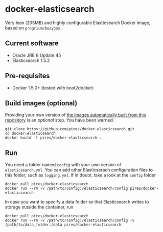 # docker-elasticsearch

Very lean (205MB) and highly configurable Elasticsearch Docker image, based on `progrium/busybox`.

## Current software

* Oracle JRE 8 Update 45
* Elasticsearch 1.5.2

## Pre-requisites

* Docker 1.5.0+ (tested with boot2docker)

## Build images (optional)

Providing your own version of [the images automatically built from this repository](https://registry.hub.docker.com/u/pires/docker-elasticsearch) is an *optional* step. You have been warned.

```
git clone https://github.com/pires/docker-elasticsearch.git
cd docker-elasticsearch
docker build -t pires/docker-elasticsearch .
```

## Run

You need a folder named `config` with your own version of `elasticsearch.yml`. You can add other Elasticserach configuration files to this folder, such as `logging.yml`. If in doubt, take a look at the `config` folder 

```
docker pull pires/docker-elasticsearch
docker run --rm -v /path/to/config:/elasticsearch/config pires/docker-elasticsearch
```

In case you want to specify a data folder so that Elasticsearch writes to storage outside the container, run
```
docker pull pires/docker-elasticsearch
docker run --rm -v /path/to/config:/elasticsearch/config -v /path/to/data_folder:/data pires/docker-elasticsearch
```
